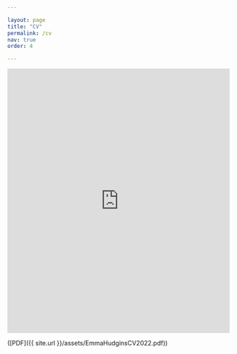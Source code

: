 ```yaml
---

layout: page
title: "CV"
permalink: /cv
nav: true
order: 4

---
```

<p  style=" margin: 12px auto 6px auto; font-family: Helvetica,Arial,Sans-serif; font-style: normal; font-variant: normal; font-weight: normal; font-size: 14px; line-height: normal; font-size-adjust: none; font-stretch: normal; -x-system-font: none; display: block;"> </p><iframe class="scribd_iframe_embed" title="EmmaHudginsCV2022" src="https://www.scribd.com/embeds/594573910/content?start_page=1&view_mode=scroll&access_key=key-16HeB6wwc7nSzP8D5TNg" data-auto-height="false" data-aspect-ratio="0.723916532905297" scrolling="no" id="doc_44139" width="100%" height="600" frameborder="0"></iframe>

([PDF]({{ site.url  }}/assets/EmmaHudginsCV2022.pdf))